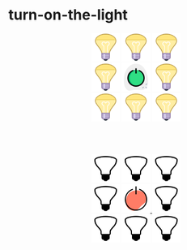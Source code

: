 # turn-on-the-light

<div align="center">
  <a href='#'><img src="https://raw.githubusercontent.com/noweh/turn-on-the-light/master/assets/bulb-on.png" alt="Bulb ON" height="56"/></a>
  <a href='#'><img src="https://raw.githubusercontent.com/noweh/turn-on-the-light/master/assets/bulb-on.png" alt="Bulb ON" height="56"/></a>
  <a href='#'><img src="https://raw.githubusercontent.com/noweh/turn-on-the-light/master/assets/bulb-on.png" alt="Bulb ON" height="56"/></a>
</div>
<div align="center">
  <a href='#'><img src="https://raw.githubusercontent.com/noweh/turn-on-the-light/master/assets/bulb-on.png" alt="Bulb ON" height="56"/></a>
  <a href="https://noweh-scripts.000webhostapp.com/github-push-repository.php"><img src="https://raw.githubusercontent.com/noweh/turn-on-the-light/master/assets/power-on.png" alt="Power ON" height="56"/></a>
  <a href='#'><img src="https://raw.githubusercontent.com/noweh/turn-on-the-light/master/assets/bulb-on.png" alt="Bulb ON" height="56"/></a>
</div>
<div align="center">
  <a href='#'><img src="https://raw.githubusercontent.com/noweh/turn-on-the-light/master/assets/bulb-on.png" alt="Bulb ON" height="56"/></a>
  <a href='#'><img src="https://raw.githubusercontent.com/noweh/turn-on-the-light/master/assets/bulb-on.png" alt="Bulb ON" height="56"/></a>
  <a href='#'><img src="https://raw.githubusercontent.com/noweh/turn-on-the-light/master/assets/bulb-on.png" alt="Bulb ON" height="56"/></a>
</div>

<br /><br />


<div align="center">
  <a href='#'><img src="https://raw.githubusercontent.com/noweh/turn-on-the-light/master/assets/bulb-off.png" alt="Bulb OFF" height="56"/></a>
  <a href='#'><img src="https://raw.githubusercontent.com/noweh/turn-on-the-light/master/assets/bulb-off.png" alt="Bulb OFF" height="56"/></a>
  <a href='#'><img src="https://raw.githubusercontent.com/noweh/turn-on-the-light/master/assets/bulb-off.png" alt="Bulb OFF" height="56"/></a>
</div>
<div align="center">
  <a href='#'><img src="https://raw.githubusercontent.com/noweh/turn-on-the-light/master/assets/bulb-off.png" alt="Bulb OFF" height="56"/></a>
  <a href="https://noweh-scripts.000webhostapp.com/github-push-repository.php"><img src="https://raw.githubusercontent.com/noweh/turn-on-the-light/master/assets/power-off.png" alt="Power OFF" height="56"/>
  <a href='#'><img src="https://raw.githubusercontent.com/noweh/turn-on-the-light/master/assets/bulb-off.png" alt="Bulb OFF" height="56"/></a>
</div>
<div align="center">
  <a href='#'><img src="https://raw.githubusercontent.com/noweh/turn-on-the-light/master/assets/bulb-off.png" alt="Bulb OFF" height="56"/></a>
  <a href='#'><img src="https://raw.githubusercontent.com/noweh/turn-on-the-light/master/assets/bulb-off.png" alt="Bulb OFF" height="56"/></a>
  <a href='#'><img src="https://raw.githubusercontent.com/noweh/turn-on-the-light/master/assets/bulb-off.png" alt="Bulb OFF" height="56"/></a>
</div>
